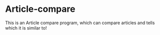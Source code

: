 # Article-compare
This is an Article compare program, which can compare articles and tells which it is similar to!
